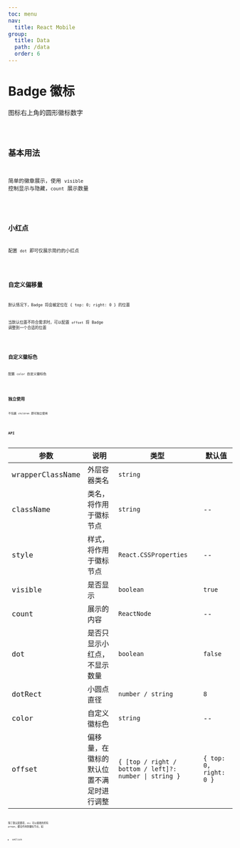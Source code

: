 ```yaml
---
toc: menu
nav:
  title: React Mobile
group:
  title: Data
  path: /data
  order: 6
---
```


# Badge 徽标

图标右上角的圆形徽标数字

<code src='./demos' phone />

## 基本用法

简单的徽章展示，使用 `visible` 控制显示与隐藏，`count` 展示数量

<code src='./demos/demo-basic' />

## 小红点

配置 `dot` 即可仅展示简约的小红点

<code src='./demos/demo-dot' />

## 自定义偏移量

默认情况下，Badge 将会被定位在 { top: 0; right: 0 } 的位置

当默认位置不符合需求时，可以配置 `offset` 将 Badge 调整到一个合适的位置

<code src='./demos/demo-offset' />

## 自定义徽标色

配置 `color` 自定义徽标色

<code src='./demos/demo-color' />

## 独立使用

不包裹 `children` 即可独立使用

<code src='./demos/demo-independent' />

## API

| 参数 | 说明               | 类型         | 默认值 |
|------|--------------------|--------------|--------|
| wrapperClassName | 外层容器类名 | `string` |  |
| className | 类名，将作用于徽标节点 | `string` | -- |
| style | 样式，将作用于徽标节点 | `React.CSSProperties` | -- |
| visible | 是否显示 | `boolean` | `true` |
| count | 展示的内容 | `ReactNode` | -- |
| dot              | 是否只显示小红点，不显示数量             | `boolean`                                              | `false`                |
| dotRect | 小圆点直径 | `number / string` | `8` |
| color            | 自定义徽标色                             | `string`                                               | --                     |
| offset           | 偏移量，在徽标的默认位置不满足时进行调整 | `{ [top / right / bottom / left]?: number \| string }` | `{ top: 0, right: 0 }` |

除了默认配置项，`div` 可以接收的所有 props，都会作用到徽标节点，如

- onClick